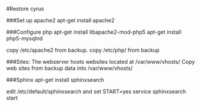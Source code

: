 #Restore cyrus

###Set up apache2
apt-get install apache2

###Configure php
apt-get install libapache2-mod-php5
apt-get install php5-mysqlnd

copy /etc/apache2 from backup.
copy /etc/php/ from backup

###Sites:
The webserver hosts websites located at /var/www/vhosts/
Copy web sites from backup data into /var/www/vhosts/

###Sphinx
apt-get install sphinxsearch

edit /etc/default/sphinxsearch and set START=yes
service sphinxsearch start
